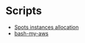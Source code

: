 # Scripts

* [Spots instances allocation](https://gist.github.com/butuzov/440673fa4229ea61b361beb117e26996)
* [bash-my-aws](https://bash-my-aws.org/)
